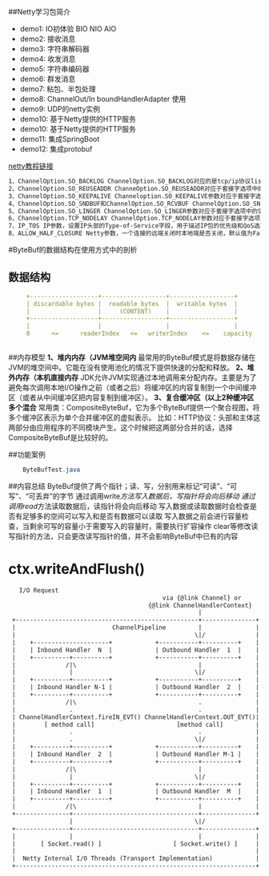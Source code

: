##Netty学习包简介

- demo1: IO初体验 BIO NIO AIO 
- demo2: 接收消息
- demo3: 字符串解码器
- demo4: 收发消息
- demo5: 字符串编码器
- demo6: 群发消息
- demo7: 粘包、半包处理
- demo8: ChannelOut/In boundHandlerAdapter 使用
- demo9: UDP的netty实例
- demo10: 基于Netty提供的HTTP服务
- demo10: 基于Netty提供的HTTP服务
- demo11: 集成SpringBoot
- demo12: 集成protobuf

[netty教程链接](https://bugstack.cn/md/netty)



```markdown
1、ChannelOption.SO_BACKLOG ChannelOption.SO_BACKLOG对应的是tcp/ip协议listen函数中的backlog参数，函数listen(int socketfd,int backlog)用来初始化服务端可连接队列，服务端处理客户端连接请求是顺序处理的，所以同一时间只能处理一个客户端连接，多个客户端来的时候，服务端将不能处理的客户端连接请求放在队列中等待处理，backlog参数指定了队列的大小
2、ChannelOption.SO_REUSEADDR ChanneOption.SO_REUSEADDR对应于套接字选项中的SO_REUSEADDR，这个参数表示允许重复使用本地地址和端口， 比如，某个服务器进程占用了TCP的80端口进行监听，此时再次监听该端口就会返回错误，使用该参数就可以解决问题，该参数允许共用该端口，这个在服务器程序中比较常使用， 比如某个进程非正常退出，该程序占用的端口可能要被占用一段时间才能允许其他进程使用，而且程序死掉以后，内核一需要一定的时间才能够释放此端口，不设置SO_REUSEADDR就无法正常使用该端口。
3、ChannelOption.SO_KEEPALIVE Channeloption.SO_KEEPALIVE参数对应于套接字选项中的SO_KEEPALIVE，该参数用于设置TCP连接，当设置该选项以后，连接会测试链接的状态，这个选项用于可能长时间没有数据交流的连接。当设置该选项以后，如果在两小时内没有数据的通信时，TCP会自动发送一个活动探测数据报文。
4、ChannelOption.SO_SNDBUF和ChannelOption.SO_RCVBUF ChannelOption.SO_SNDBUF参数对应于套接字选项中的SO_SNDBUF，ChannelOption.SO_RCVBUF参数对应于套接字选项中的SO_RCVBUF这两个参数用于操作接收缓冲区和发送缓冲区的大小，接收缓冲区用于保存网络协议站内收到的数据，直到应用程序读取成功，发送缓冲区用于保存发送数据，直到发送成功。
5、ChannelOption.SO_LINGER ChannelOption.SO_LINGER参数对应于套接字选项中的SO_LINGER,Linux内核默认的处理方式是当用户调用close（）方法的时候，函数返回，在可能的情况下，尽量发送数据，不一定保证会发生剩余的数据，造成了数据的不确定性，使用SO_LINGER可以阻塞close()的调用时间，直到数据完全发送
6、ChannelOption.TCP_NODELAY ChannelOption.TCP_NODELAY参数对应于套接字选项中的TCP_NODELAY,该参数的使用与Nagle算法有关,Nagle算法是将小的数据包组装为更大的帧然后进行发送，而不是输入一次发送一次,因此在数据包不足的时候会等待其他数据的到了，组装成大的数据包进行发送，虽然该方式有效提高网络的有效负载，但是却造成了延时，而该参数的作用就是禁止使用Nagle算法，使用于小数据即时传输，于TCP_NODELAY相对应的是TCP_CORK，该选项是需要等到发送的数据量最大的时候，一次性发送数据，适用于文件传输。
7、IP_TOS IP参数，设置IP头部的Type-of-Service字段，用于描述IP包的优先级和QoS选项。
8、ALLOW_HALF_CLOSURE Netty参数，一个连接的远端关闭时本地端是否关闭，默认值为False。值为False时，连接自动关闭；为True时，触发ChannelInboundHandler的userEventTriggered()方法，事件为ChannelInputShutdownEvent。
```


#ByteBuf的数据结构在使用方式中的剖析

## 数据结构
```yaml
     +-------------------+------------------+------------------+
     | discardable bytes |  readable bytes  |  writable bytes  |
     |                   |     (CONTENT)    |                  |
     +-------------------+------------------+------------------+
     |                   |                  |                  |
     0      <=      readerIndex   <=   writerIndex    <=    capacity
     
```

##内存模型
    **1、堆内内存（JVM堆空间内** 最常用的ByteBuf模式是将数据存储在JVM的堆空间中。它能在没有使用池化的情况下提供快速的分配和释放。
    **2、堆外内存（本机直接内存** JDK允许JVM实现通过本地调用来分配内存。主要是为了避免每次调用本地I/O操作之前（或者之后）将缓冲区的内容复制到一个中间缓冲区（或者从中间缓冲区把内容复制到缓冲区）。
    **3、复合缓冲区（以上2种缓冲区多个混合** 常用类：CompositeByteBuf，它为多个ByteBuf提供一个聚合视图，将多个缓冲区表示为单个合并缓冲区的虚拟表示。 比如：HTTP协议：头部和主体这两部分由应用程序的不同模块产生。这个时候把这两部分合并的话，选择CompositeByteBuf是比较好的。

 ##功能案例
```java
    ByteBufTest.java
```
    
 
 ##内容总结
     ByteBuf提供了两个指针；读、写，分别用来标记“可读”、“可写”、“可丢弃”的字节
     通过调用write*方法写入数据后，写指针将会向后移动
     通过调用read*方法读取数据后，读指针将会向后移动
     写入数据或读取数据时会检查是否有足够多的空间可以写入和是否有数据可以读取
     写入数据之前会进行容量检查，当剩余可写的容量小于需要写入的容量时，需要执行扩容操作
     clear等修改读写指针的方法，只会更改读写指针的值，并不会影响ByteBuf中已有的内容
     
# ctx.writeAndFlush()


```xml
   I/O Request
                                           via {@link Channel} or
                                       {@link ChannelHandlerContext}
                                                     |
 +---------------------------------------------------+---------------+
 |                           ChannelPipeline         |               |
 |                                                  \|/              |
 |    +---------------------+            +-----------+----------+    |
 |    | Inbound Handler  N  |            | Outbound Handler  1  |    |
 |    +----------+----------+            +-----------+----------+    |
 |              /|\                                  |               |
 |               |                                  \|/              |
 |    +----------+----------+            +-----------+----------+    |
 |    | Inbound Handler N-1 |            | Outbound Handler  2  |    |
 |    +----------+----------+            +-----------+----------+    |
 |              /|\                                  .               |
 |               .                                   .               |
 | ChannelHandlerContext.fireIN_EVT() ChannelHandlerContext.OUT_EVT()|
 |        [ method call]                       [method call]         |
 |               .                                   .               |
 |               .                                  \|/              |
 |    +----------+----------+            +-----------+----------+    |
 |    | Inbound Handler  2  |            | Outbound Handler M-1 |    |
 |    +----------+----------+            +-----------+----------+    |
 |              /|\                                  |               |
 |               |                                  \|/              |
 |    +----------+----------+            +-----------+----------+    |
 |    | Inbound Handler  1  |            | Outbound Handler  M  |    |
 |    +----------+----------+            +-----------+----------+    |
 |              /|\                                  |               |
 +---------------+-----------------------------------+---------------+
                 |                                  \|/
 +---------------+-----------------------------------+---------------+
 |               |                                   |               |
 |       [ Socket.read() ]                    [ Socket.write() ]     |
 |                                                                   |
 |  Netty Internal I/O Threads (Transport Implementation)            |
 +-------------------------------------------------------------------+
```
 
 
 
 
 